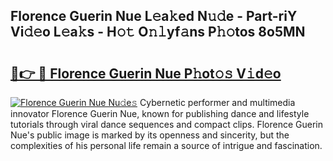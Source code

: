 ## Florence Guerin Nue L𝚎a𝚔ed N𝚞𝚍e - Part-riY Vi𝚍𝚎o L𝚎a𝚔s - H𝚘𝚝 O𝚗𝚕yf𝚊ns P𝚑𝚘tos 8o5MN

# <h2><a href="http://kf8jujh.oniu.top/?m=Florence+Guerin+Nue">🔗👉 🔴 Florence Guerin Nue P𝚑ot𝚘𝚜 V𝚒d𝚎o</a></h2>

[![Florence Guerin Nue Nu𝚍e𝚜](https://i.imgur.com/0qMVB7G.gif)](http://kf8jujh.oniu.top/?m=Florence+Guerin+Nue)
Cybernetic performer and multimedia innovator Florence Guerin Nue, known for publishing dance and lifestyle tutorials through viral dance sequences and compact clips. Florence Guerin Nue's public image is marked by its openness and sincerity, but the complexities of his personal life remain a source of intrigue and fascination.  

